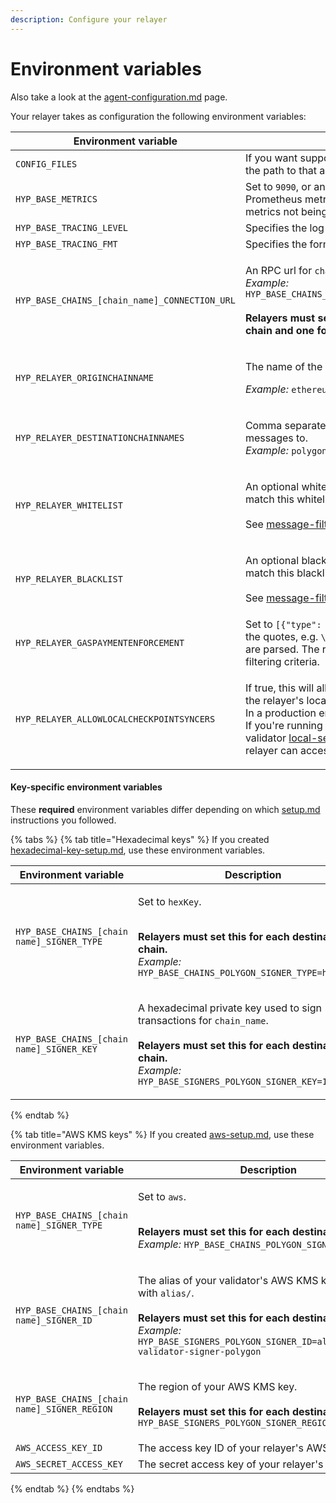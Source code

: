 ```yaml
---
description: Configure your relayer
---
```


# Environment variables

Also take a look at the [agent-configuration.md](../agent-configuration.md "mention") page.

Your relayer takes as configuration the following environment variables:

| Environment variable                          | Description                                                                                                                                                                                                                                                                                                                                                                                                                                                 |
| --------------------------------------------- | ----------------------------------------------------------------------------------------------------------------------------------------------------------------------------------------------------------------------------------------------------------------------------------------------------------------------------------------------------------------------------------------------------------------------------------------------------------- |
| `CONFIG_FILES`                                | If you want support your own chain via [Broken link](broken-reference "mention"), you specify the path to that agent config file here as well.                                                                                                                                                                                                                                                                                                              |
| `HYP_BASE_METRICS`                            | Set to `9090`, or any other port number you wish to expose Prometheus metrics on. Not specifying a value will result in metrics not being exposed.                                                                                                                                                                                                                                                                                                          |
| `HYP_BASE_TRACING_LEVEL`                      | Specifies the log level, set to `info`                                                                                                                                                                                                                                                                                                                                                                                                                      |
| `HYP_BASE_TRACING_FMT`                        | Specifies the format of the logs, set it to either `pretty` or `json`                                                                                                                                                                                                                                                                                                                                                                                       |
| `HYP_BASE_CHAINS_[chain_name]_CONNECTION_URL` | <p>An RPC url for <code>chain_name</code>.<br><em>Example:</em> <code>HYP_BASE_CHAINS_ETHEREUM_CONNECTION_URL=http://localhost:8545</code><br><br><strong>Relayers must set multiple connection URLs, one for the origin chain and one for each destination chain.</strong><br><strong></strong></p>                                                                                                                                                        |
| `HYP_RELAYER_ORIGINCHAINNAME`                 | <p>The name of the origin chain to relay messages from.</p><p><em>Example:</em> <code>ethereum</code></p>                                                                                                                                                                                                                                                                                                                                                   |
| `HYP_RELAYER_DESTINATIONCHAINNAMES`           | <p>Comma separated names of the destination chains to relay messages to.<br><em>Example:</em> <code>polygon,avalanche</code></p>                                                                                                                                                                                                                                                                                                                            |
| `HYP_RELAYER_WHITELIST`                       | <p>An optional whitelist. The relayer will only relay messages that match this whitelist. <br><br>See <a data-mention href="message-filtering.md">message-filtering.md</a>for more info.<br></p>                                                                                                                                                                                                                                                            |
| `HYP_RELAYER_BLACKLIST`                       | <p>An optional blacklist. The relayer will not relay messages that match this blacklist. <br><br>See <a data-mention href="message-filtering.md">message-filtering.md</a>for more info.</p>                                                                                                                                                                                                                                                                 |
| `HYP_RELAYER_GASPAYMENTENFORCEMENT`           | Set to `[{"type": "none"}]`. Be aware that you may need to escape the quotes, e.g. `\"`, depending on how your environment variables are parsed. The relayer will process all messages that fit the filtering criteria.                                                                                                                                                                                                                                     |
| `HYP_RELAYER_ALLOWLOCALCHECKPOINTSYNCERS`     | <p>If true, this will allow the relayer to look for validator signatures on the relayer's local filesystem.<br>In a production environment, this should be <code>false</code>.<br>If you're running a validator on the same machine by following the validator <a data-mention href="../validators/setup/local-setup.md">local-setup.md</a> instructions, set this to <code>true</code> so that your relayer can access the local validator signatures.</p> |

#### Key-specific environment variables

These **required** environment variables differ depending on which [setup.md](setup.md "mention") instructions you followed.

{% tabs %}
{% tab title="Hexadecimal keys" %}
If you created [hexadecimal-key-setup.md](../agent-keys/hexadecimal-key-setup.md "mention"), use these environment variables.

| Environment variable                       | Description                                                                                                                                                                                                                                                         |
| ------------------------------------------ | ------------------------------------------------------------------------------------------------------------------------------------------------------------------------------------------------------------------------------------------------------------------- |
| `HYP_BASE_CHAINS_[chain name]_SIGNER_TYPE` | <p>Set to <code>hexKey</code>.</p><p><br><strong>Relayers must set this for each destination chain.</strong><br><strong></strong><em>Example:</em> <code>HYP_BASE_CHAINS_POLYGON_SIGNER_TYPE=hexKey</code></p>                                                      |
| `HYP_BASE_CHAINS_[chain name]_SIGNER_KEY`  | <p>A hexadecimal private key used to sign transactions for <code>chain_name</code>.<br><br><strong>Relayers must set this for each destination chain.</strong><br><strong></strong><em>Example:</em> <code>HYP_BASE_SIGNERS_POLYGON_SIGNER_KEY=123...def</code></p> |
{% endtab %}

{% tab title="AWS KMS keys" %}
If you created [aws-setup.md](../agent-keys/aws-setup.md "mention"), use these environment variables.

| Environment variable                         | Description                                                                                                                                                                                                                                                                                    |
| -------------------------------------------- | ---------------------------------------------------------------------------------------------------------------------------------------------------------------------------------------------------------------------------------------------------------------------------------------------- |
| `HYP_BASE_CHAINS_[chain name]_SIGNER_TYPE`   | <p>Set to <code>aws</code>.</p><p><br><strong>Relayers must set this for each destination chain.</strong><br><strong></strong><em>Example:</em> <code>HYP_BASE_CHAINS_POLYGON_SIGNER_TYPE=aws</code></p>                                                                                       |
| `HYP_BASE_CHAINS_[chain name]_SIGNER_ID`     | <p>The alias of your validator's AWS KMS key, prefixed with <code>alias/</code>.<br><br><strong>Relayers must set this for each destination chain.</strong><br><strong></strong><em>Example:</em> <code>HYP_BASE_SIGNERS_POLYGON_SIGNER_ID=alias/hyperlane-validator-signer-polygon</code></p> |
| `HYP_BASE_CHAINS_[chain name]_SIGNER_REGION` | <p>The region of your AWS KMS key.<br><br><strong>Relayers must set this for each destination chain.</strong><br><strong></strong><code>HYP_BASE_SIGNERS_POLYGON_SIGNER_REGION=us-east-1</code></p>                                                                                            |
| `AWS_ACCESS_KEY_ID`                          | The access key ID of your relayer's AWS IAM user.                                                                                                                                                                                                                                              |
| `AWS_SECRET_ACCESS_KEY`                      | The secret access key of your relayer's AWS IAM user.                                                                                                                                                                                                                                          |
{% endtab %}
{% endtabs %}
